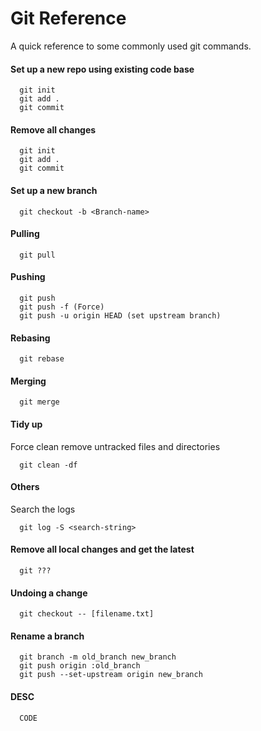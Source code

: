 # Git Reference
A quick reference to some commonly used git commands.

#### Set up a new repo using existing code base
``` 
  git init
  git add .
  git commit
```

#### Remove all changes
``` 
  git init
  git add .
  git commit
```

#### Set up a new branch
``` 
  git checkout -b <Branch-name>
```

#### Pulling
```
  git pull
```


#### Pushing
```
  git push
  git push -f (Force)
  git push -u origin HEAD (set upstream branch)
```

#### Rebasing
```
  git rebase 
```

#### Merging
```
  git merge 
```

#### Tidy up 
Force clean remove untracked files and directories
```
  git clean -df
```

#### Others 
Search the logs
```
  git log -S <search-string>
```

#### Remove all local changes and get the latest
```
  git ???
```

#### Undoing a change
```
  git checkout -- [filename.txt]
```
#### Rename a branch
```
  git branch -m old_branch new_branch
  git push origin :old_branch  
  git push --set-upstream origin new_branch
```

#### DESC
```
  CODE
```

